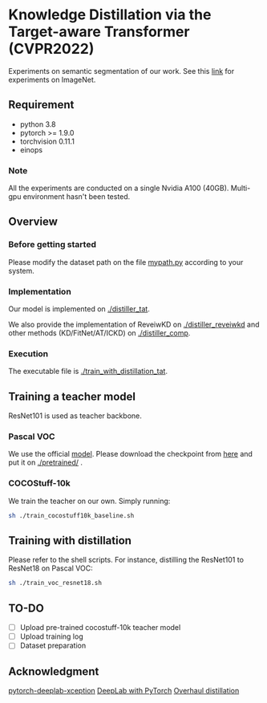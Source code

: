 # Knowledge Distillation via the Target-aware Transformer (CVPR2022)
Experiments on semantic segmentation of our work. See this [link](https://github.com/sihaoevery/TaT) for experiments on ImageNet.

## Requirement
- python 3.8
- pytorch >= 1.9.0
- torchvision 0.11.1
- einops

### Note
 All the experiments are conducted on a single Nvidia A100 (40GB). Multi-gpu environment hasn't been tested.

## Overview
### Before getting started
Please modify the dataset path on the file [mypath.py](./mypath.py) according to your system.

### Implementation
Our model is implemented on [./distiller_tat](./distiller_tat.py). 

We also provide the implementation of ReveiwKD on [./distiller_reveiwkd](./distiller_reviewkd.py) and other methods (KD/FitNet/AT/ICKD) on [./distiller_comp](./distiller_comp.py).

### Execution
The executable file is [./train_with_distillation_tat](./train_with_distillation_tat.py). 

## Training a teacher model
ResNet101 is used as teacher backbone. 
### Pascal VOC 
We use the official [model](https://github.com/jfzhang95/pytorch-deeplab-xception). Please download the checkpoint from [here](https://drive.google.com/file/d/1Pz2OT5KoSNvU5rc3w5d2R8_0OBkKSkLR/view) and put it on [./pretrained/](./pretrained/) .

### COCOStuff-10k
We train the teacher on our own. Simply running:
```bash
sh ./train_cocostuff10k_baseline.sh
```
## Training with distillation
Please refer to the shell scripts. For instance, distilling the ResNet101 to ResNet18 on Pascal VOC:
```bash
sh ./train_voc_resnet18.sh
```


## TO-DO
- [ ] Upload pre-trained cocostuff-10k teacher model
- [ ] Upload training log
- [ ] Dataset preparation

## Acknowledgment

[pytorch-deeplab-xception](https://github.com/jfzhang95/pytorch-deeplab-xception)
[DeepLab with PyTorch](https://github.com/kazuto1011/deeplab-pytorch)
[Overhaul distillation](https://github.com/clovaai/overhaul-distillation)
